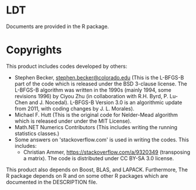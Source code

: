 # LDT
Documents are provided in the R package.

# Copyrights
This product includes codes developed by others:
- Stephen Becker, stephen.becker@colorado.edu (This is the L-BFGS-B part of the code which is released under the BSD 3-clause license. The L-BFGS-B algorithm was written in the 1990s (mainly 1994, some revisions 1996) by Ciyou Zhu (in collaboration with R.H. Byrd, P. Lu-Chen and J. Nocedal). L-BFGS-B Version 3.0 is an algorithmic update from 2011, with coding changes by J. L. Morales).
- Michael F. Hutt (This is the original code for Nelder-Mead algorithm which is released under under the MIT License).
- Math.NET Numerics Contributors (This includes writing the running statistics classes.)
- Some answers on 'stackoverflow.com' is used in writing the codes. This includes:
  - Christian Ammer, https://stackoverflow.com/a/9320349 (transposing a matrix). The code is distributed under CC BY-SA 3.0 license.

This product also depends on Boost, BLAS, and LAPACK. Furthermore, The R package depends on R and on some 
other R packages which are documented in the DESCRIPTION file.
